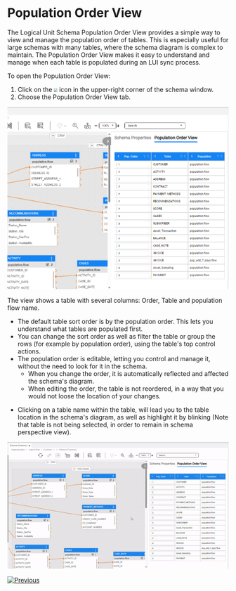<web>

# Population Order View

The Logical Unit Schema Population Order View provides a simple way to view and manage the population order of tables. This is especially useful for large schemas with many tables, where the schema diagram is complex to maintain. The Population Order View makes it easy to understand and manage when each table is populated during an LUI sync process.



To open the Population Order View:

1. Click on the <img src="images/web/show_properties.PNG" style="zoom:50%;" /> icon in the upper-right corner of the schema window.
2. Choose the Population Order View tab.



![pop order view](images/web/19_pop_order_view.png)



The view shows a table with several columns: Order, Table and population flow name.

* The default table sort order is by the population order. This lets you understand what tables are populated first. 
* You can change the sort order as well as filter the table or group the rows (for example by population order), using the table's top control actions.
* The population order is editable, letting you control and manage it, without the need to look for it in the schema.
  * When you change the order, it is automatically reflected and affected the schema's diagram.
  * When editing the order, the table is not reordered, in a way that you would not loose the location of your changes.

- Clicking on a table name within the table, will lead you to the table location in the schema's diagram, as well as highlight it by blinking (Note that table is not being selected, in order to remain in schema perspective view).

![](images/web/19_highlight_in_diagram.gif)





[![Previous](/articles/images/Previous.png)](/articles/03_logical_units/17_LU_schema_change_root_table.md)

</web>
